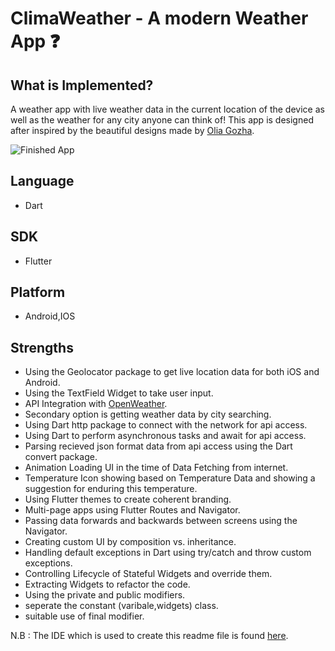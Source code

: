 # ClimaWeather - A modern Weather App ❓

## What is Implemented?

A weather app with live weather data in the current location of the device as well as the weather for any city anyone can think of! This app is designed after inspired by the beautiful designs made by [Olia Gozha](https://dribbble.com/shots/4663154-).

![Finished App](https://github.com/Shawon-Lodh/ClimaWeather/blob/main/clima.gif)

## Language
- Dart
## SDK
- Flutter
## Platform
- Android,IOS

## Strengths
- Using the Geolocator package to get live location data for both iOS and Android.
- Using the TextField Widget to take user input.
- API Integration with [OpenWeather](https://openweathermap.org/).
- Secondary option is getting weather data by city searching.
- Using Dart http package to connect with the network for api access.
- Using Dart to perform asynchronous tasks and await for api access.
- Parsing recieved json format data from api access using the Dart convert package.
- Animation Loading UI in the time of Data Fetching from internet.
- Temperature Icon showing based on Temperature Data and showing a suggestion for enduring this temperature.  
- Using Flutter themes to create coherent branding.
- Multi-page apps using Flutter Routes and Navigator.
- Passing data forwards and backwards between screens using the Navigator.
- Creating custom UI by composition vs. inheritance.
- Handling default exceptions in Dart using try/catch and throw custom exceptions.
- Controlling Lifecycle of Stateful Widgets and override them.
- Extracting Widgets to refactor the code.
- Using the private and public modifiers.
- seperate the constant (varibale,widgets) class.
- suitable use of final modifier.

N.B : The IDE which is used to create this readme file is found [here](https://dillinger.io/).